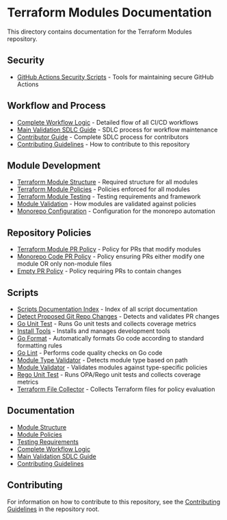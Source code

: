 # Terraform Modules Documentation

This directory contains documentation for the Terraform Modules repository.

## Security

- [GitHub Actions Security Scripts](../security-scripts/README.md) - Tools for maintaining secure GitHub Actions

## Workflow and Process

- [Complete Workflow Logic](WORKFLOW_LOGIC.md) - Detailed flow of all CI/CD workflows
- [Main Validation SDLC Guide](main-validation-sdlc.md) - SDLC process for workflow maintenance
- [Contributor Guide](../CONTRIBUTOR_GUIDE.md) - Complete SDLC process for contributors
- [Contributing Guidelines](CONTRIBUTING.md) - How to contribute to this repository

## Module Development

- [Terraform Module Structure](terraform-module-structure.md) - Required structure for all modules
- [Terraform Module Policies](terraform-module-policies.md) - Policies enforced for all modules
- [Terraform Module Testing](terraform-module-testing.md) - Testing requirements and framework
- [Module Validation](module-validation.md) - How modules are validated against policies
- [Monorepo Configuration](monorepo-config.md) - Configuration for the monorepo automation

## Repository Policies

- [Terraform Module PR Policy](policies/terraform-module-pr.md) - Policy for PRs that modify modules
- [Monorepo Code PR Policy](policies/monorepo-code-pr.md) - Policy ensuring PRs either modify one module OR only non-module files
- [Empty PR Policy](policies/empty-pr.md) - Policy requiring PRs to contain changes

## Scripts

- [Scripts Documentation Index](scripts/README.md) - Index of all script documentation
- [Detect Proposed Git Repo Changes](scripts/detect-proposed-git-repo-changes.md) - Detects and validates PR changes
- [Go Unit Test](scripts/go-unit-test.md) - Runs Go unit tests and collects coverage metrics
- [Install Tools](scripts/install-tools.md) - Installs and manages development tools
- [Go Format](scripts/go-format.md) - Automatically formats Go code according to standard formatting rules
- [Go Lint](scripts/go-lint.md) - Performs code quality checks on Go code
- [Module Type Validator](scripts/module-type-validator.md) - Detects module type based on path
- [Module Validator](scripts/module-validator.md) - Validates modules against type-specific policies
- [Rego Unit Test](scripts/rego-unit-test.md) - Runs OPA/Rego unit tests and collects coverage metrics
- [Terraform File Collector](scripts/terraform-file-collector.md) - Collects Terraform files for policy evaluation

## Documentation
- [Module Structure](terraform-module-structure.md)
- [Module Policies](terraform-module-policies.md)
- [Testing Requirements](terraform-module-testing.md)
- [Complete Workflow Logic](WORKFLOW_LOGIC.md)
- [Main Validation SDLC Guide](main-validation-sdlc.md)
- [Contributing Guidelines](CONTRIBUTING.md)

## Contributing

For information on how to contribute to this repository, see the [Contributing Guidelines](CONTRIBUTING.md) in the repository root.
